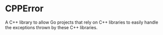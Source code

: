 # CPPError
A C++ library to allow Go projects that rely on C++ libraries to easily handle the exceptions thrown by these C++ libraries.
